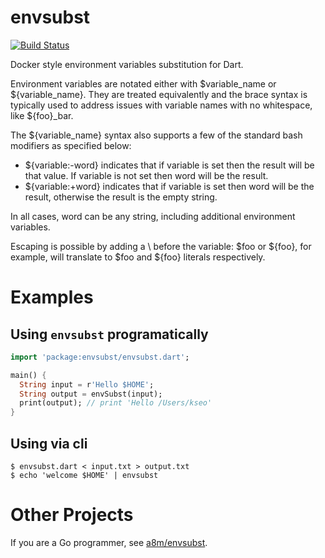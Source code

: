 # envsubst

[![Build Status](https://travis-ci.org/kseo/envsubst.svg?branch=master)](https://travis-ci.org/kseo/envsubst)

Docker style environment variables substitution for Dart.

Environment variables are notated either with $variable_name or
${variable_name}. They are treated equivalently and the brace syntax is
typically used to address issues with variable names with no whitespace,
like ${foo}_bar.

The ${variable_name} syntax also supports a few of the standard bash
modifiers as specified below:

* ${variable:-word} indicates that if variable is set then the result will
  be that value. If variable is not set then word will be the result.
* ${variable:+word} indicates that if variable is set then word will be the
  result, otherwise the result is the empty string.

In all cases, word can be any string, including additional environment
variables.

Escaping is possible by adding a \ before the variable: \$foo or \${foo},
for example, will translate to $foo and ${foo} literals respectively.

# Examples

## Using `envsubst` programatically

```dart
import 'package:envsubst/envsubst.dart';

main() {
  String input = r'Hello $HOME';
  String output = envSubst(input);
  print(output); // print 'Hello /Users/kseo'
}
```

## Using via cli

```
$ envsubst.dart < input.txt > output.txt
$ echo 'welcome $HOME' | envsubst
```

# Other Projects

If you are a Go programmer, see [a8m/envsubst][a8m/envsubst].

[a8m/envsubst]: https://github.com/a8m/envsubst
